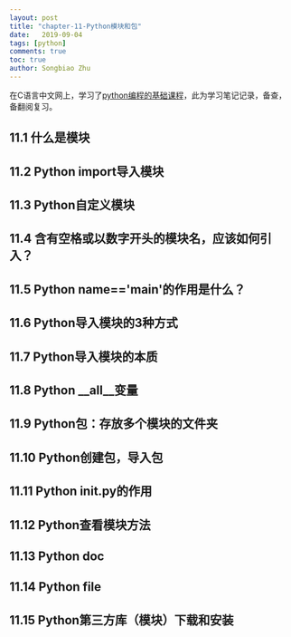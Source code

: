 ```yaml
---
layout: post
title: "chapter-11-Python模块和包"
date:   2019-09-04
tags: [python]
comments: true
toc: true
author: Songbiao Zhu
---
```


在C语言中文网上，学习了[python编程的基础课程](http://c.biancheng.net/python/)，此为学习笔记记录，备查，备翻阅复习。

<!-- more -->
## 11.1 什么是模块

## 11.2 Python import导入模块

## 11.3 Python自定义模块

## 11.4 含有空格或以数字开头的模块名，应该如何引入？

## 11.5 Python __name__=='__main__'的作用是什么？

## 11.6 Python导入模块的3种方式

## 11.7 Python导入模块的本质

## 11.8 Python __all__变量

## 11.9 Python包：存放多个模块的文件夹

## 11.10 Python创建包，导入包

## 11.11 Python __init__.py的作用

## 11.12 Python查看模块方法

## 11.13 Python __doc__

## 11.14 Python __file__

## 11.15 Python第三方库（模块）下载和安装

